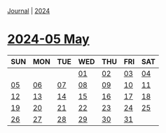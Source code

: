 [Journal](../../Journal.md) | [2024](../2024.md)
# [2024-05 May](Brandon%27s%20notebook/Journal/2024/2024-05%20May.md)

| SUN                                                                 | MON                                                                 | TUE                                                                 | WED                                                                 | THU                                                                 | FRI                                                                 | SAT                                                                 |
| ------------------------------------------------------------------- | ------------------------------------------------------------------- | ------------------------------------------------------------------- | ------------------------------------------------------------------- | ------------------------------------------------------------------- | ------------------------------------------------------------------- | ------------------------------------------------------------------- |
|                                                                     |                                                                     |                                                                     | [01](Brandon%27s%20notebook/Journal/2024/2024-05%20May/2024-05-01.md) | [02](Brandon%27s%20notebook/Journal/2024/2024-05%20May/2024-05-02.md) | [03](Brandon%27s%20notebook/Journal/2024/2024-05%20May/2024-05-03.md) | [04](Brandon%27s%20notebook/Journal/2024/2024-05%20May/2024-05-04.md) |
| [05](Brandon%27s%20notebook/Journal/2024/2024-05%20May/2024-05-05.md) | [06](Brandon%27s%20notebook/Journal/2024/2024-05%20May/2024-05-06.md) | [07](Brandon%27s%20notebook/Journal/2024/2024-05%20May/2024-05-07.md) | [08](Brandon%27s%20notebook/Journal/2024/2024-05%20May/2024-05-08.md) | [09](Brandon%27s%20notebook/Journal/2024/2024-05%20May/2024-05-09.md) | [10](Brandon%27s%20notebook/Journal/2024/2024-05%20May/2024-05-10.md) | [11](Brandon%27s%20notebook/Journal/2024/2024-05%20May/2024-05-11.md) |
| [12](Brandon%27s%20notebook/Journal/2024/2024-05%20May/2024-05-12.md) | [13](Brandon%27s%20notebook/Journal/2024/2024-05%20May/2024-05-13.md) | [14](Brandon%27s%20notebook/Journal/2024/2024-05%20May/2024-05-14.md) | [15](Brandon%27s%20notebook/Journal/2024/2024-05%20May/2024-05-15.md) | [16](Brandon%27s%20notebook/Journal/2024/2024-05%20May/2024-05-16.md) | [17](Brandon%27s%20notebook/Journal/2024/2024-05%20May/2024-05-17.md) | [18](Brandon%27s%20notebook/Journal/2024/2024-05%20May/2024-05-18.md) |
| [19](Brandon%27s%20notebook/Journal/2024/2024-05%20May/2024-05-19.md) | [20](Brandon%27s%20notebook/Journal/2024/2024-05%20May/2024-05-20.md) | [21](Brandon%27s%20notebook/Journal/2024/2024-05%20May/2024-05-21.md) | [22](Brandon%27s%20notebook/Journal/2024/2024-05%20May/2024-05-22.md) | [23](Brandon%27s%20notebook/Journal/2024/2024-05%20May/2024-05-23.md) | [24](Brandon%27s%20notebook/Journal/2024/2024-05%20May/2024-05-24.md) | [25](Brandon%27s%20notebook/Journal/2024/2024-05%20May/2024-05-25.md) |
| [26](Brandon%27s%20notebook/Journal/2024/2024-05%20May/2024-05-26.md) | [27](Brandon%27s%20notebook/Journal/2024/2024-05%20May/2024-05-27.md) | [28](Brandon%27s%20notebook/Journal/2024/2024-05%20May/2024-05-28.md) | [29](Brandon%27s%20notebook/Journal/2024/2024-05%20May/2024-05-29.md) | [30](Brandon%27s%20notebook/Journal/2024/2024-05%20May/2024-05-30.md) | [31](Brandon%27s%20notebook/Journal/2024/2024-05%20May/2024-05-31.md) |                                                                     |
